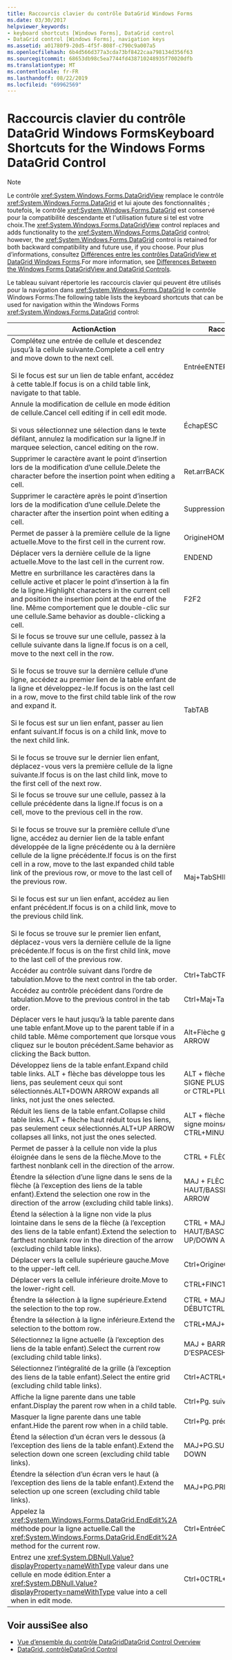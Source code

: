 ```yaml
---
title: Raccourcis clavier du contrôle DataGrid Windows Forms
ms.date: 03/30/2017
helpviewer_keywords:
- keyboard shortcuts [Windows Forms], DataGrid control
- DataGrid control [Windows Forms], navigation keys
ms.assetid: a01780f9-20d5-4f5f-808f-c790c9a007a5
ms.openlocfilehash: 6b4d566d377a3cda73bf8422caa798134d356f63
ms.sourcegitcommit: 68653db98c5ea7744fd438710248935f70020dfb
ms.translationtype: MT
ms.contentlocale: fr-FR
ms.lasthandoff: 08/22/2019
ms.locfileid: "69962569"
---
```

# <a name="keyboard-shortcuts-for-the-windows-forms-datagrid-control"></a><span data-ttu-id="09a0d-102">Raccourcis clavier du contrôle DataGrid Windows Forms</span><span class="sxs-lookup"><span data-stu-id="09a0d-102">Keyboard Shortcuts for the Windows Forms DataGrid Control</span></span>
> [!NOTE]
> <span data-ttu-id="09a0d-103">Le contrôle <xref:System.Windows.Forms.DataGridView> remplace le contrôle <xref:System.Windows.Forms.DataGrid> et lui ajoute des fonctionnalités ; toutefois, le contrôle <xref:System.Windows.Forms.DataGrid> est conservé pour la compatibilité descendante et l'utilisation future si tel est votre choix.</span><span class="sxs-lookup"><span data-stu-id="09a0d-103">The <xref:System.Windows.Forms.DataGridView> control replaces and adds functionality to the <xref:System.Windows.Forms.DataGrid> control; however, the <xref:System.Windows.Forms.DataGrid> control is retained for both backward compatibility and future use, if you choose.</span></span> <span data-ttu-id="09a0d-104">Pour plus d’informations, consultez [Différences entre les contrôles DataGridView et DataGrid Windows Forms](differences-between-the-windows-forms-datagridview-and-datagrid-controls.md).</span><span class="sxs-lookup"><span data-stu-id="09a0d-104">For more information, see [Differences Between the Windows Forms DataGridView and DataGrid Controls](differences-between-the-windows-forms-datagridview-and-datagrid-controls.md).</span></span>  
  
 <span data-ttu-id="09a0d-105">Le tableau suivant répertorie les raccourcis clavier qui peuvent être utilisés pour la navigation dans <xref:System.Windows.Forms.DataGrid> le contrôle Windows Forms:</span><span class="sxs-lookup"><span data-stu-id="09a0d-105">The following table lists the keyboard shortcuts that can be used for navigation within the Windows Forms <xref:System.Windows.Forms.DataGrid> control:</span></span>  
  
|<span data-ttu-id="09a0d-106">Action</span><span class="sxs-lookup"><span data-stu-id="09a0d-106">Action</span></span>|<span data-ttu-id="09a0d-107">Raccourci</span><span class="sxs-lookup"><span data-stu-id="09a0d-107">Shortcut</span></span>|  
|------------|--------------|  
|<span data-ttu-id="09a0d-108">Complétez une entrée de cellule et descendez jusqu’à la cellule suivante.</span><span class="sxs-lookup"><span data-stu-id="09a0d-108">Complete a cell entry and move down to the next cell.</span></span><br /><br /> <span data-ttu-id="09a0d-109">Si le focus est sur un lien de table enfant, accédez à cette table.</span><span class="sxs-lookup"><span data-stu-id="09a0d-109">If focus is on a child table link, navigate to that table.</span></span>|<span data-ttu-id="09a0d-110">Entrée</span><span class="sxs-lookup"><span data-stu-id="09a0d-110">ENTER</span></span>|  
|<span data-ttu-id="09a0d-111">Annule la modification de cellule en mode édition de cellule.</span><span class="sxs-lookup"><span data-stu-id="09a0d-111">Cancel cell editing if in cell edit mode.</span></span><br /><br /> <span data-ttu-id="09a0d-112">Si vous sélectionnez une sélection dans le texte défilant, annulez la modification sur la ligne.</span><span class="sxs-lookup"><span data-stu-id="09a0d-112">If in marquee selection, cancel editing on the row.</span></span>|<span data-ttu-id="09a0d-113">Échap</span><span class="sxs-lookup"><span data-stu-id="09a0d-113">ESC</span></span>|  
|<span data-ttu-id="09a0d-114">Supprimer le caractère avant le point d’insertion lors de la modification d’une cellule.</span><span class="sxs-lookup"><span data-stu-id="09a0d-114">Delete the character before the insertion point when editing a cell.</span></span>|<span data-ttu-id="09a0d-115">Ret.arr</span><span class="sxs-lookup"><span data-stu-id="09a0d-115">BACKSPACE</span></span>|  
|<span data-ttu-id="09a0d-116">Supprimer le caractère après le point d’insertion lors de la modification d’une cellule.</span><span class="sxs-lookup"><span data-stu-id="09a0d-116">Delete the character after the insertion point when editing a cell.</span></span>|<span data-ttu-id="09a0d-117">Suppression</span><span class="sxs-lookup"><span data-stu-id="09a0d-117">DELETE</span></span>|  
|<span data-ttu-id="09a0d-118">Permet de passer à la première cellule de la ligne actuelle.</span><span class="sxs-lookup"><span data-stu-id="09a0d-118">Move to the first cell in the current row.</span></span>|<span data-ttu-id="09a0d-119">Origine</span><span class="sxs-lookup"><span data-stu-id="09a0d-119">HOME</span></span>|  
|<span data-ttu-id="09a0d-120">Déplacer vers la dernière cellule de la ligne actuelle.</span><span class="sxs-lookup"><span data-stu-id="09a0d-120">Move to the last cell in the current row.</span></span>|<span data-ttu-id="09a0d-121">END</span><span class="sxs-lookup"><span data-stu-id="09a0d-121">END</span></span>|  
|<span data-ttu-id="09a0d-122">Mettre en surbrillance les caractères dans la cellule active et placer le point d’insertion à la fin de la ligne.</span><span class="sxs-lookup"><span data-stu-id="09a0d-122">Highlight characters in the current cell and position the insertion point at the end of the line.</span></span> <span data-ttu-id="09a0d-123">Même comportement que le double-clic sur une cellule.</span><span class="sxs-lookup"><span data-stu-id="09a0d-123">Same behavior as double-clicking a cell.</span></span>|<span data-ttu-id="09a0d-124">F2</span><span class="sxs-lookup"><span data-stu-id="09a0d-124">F2</span></span>|  
|<span data-ttu-id="09a0d-125">Si le focus se trouve sur une cellule, passez à la cellule suivante dans la ligne.</span><span class="sxs-lookup"><span data-stu-id="09a0d-125">If focus is on a cell, move to the next cell in the row.</span></span><br /><br /> <span data-ttu-id="09a0d-126">Si le focus se trouve sur la dernière cellule d’une ligne, accédez au premier lien de la table enfant de la ligne et développez-le.</span><span class="sxs-lookup"><span data-stu-id="09a0d-126">If focus is on the last cell in a row, move to the first child table link of the row and expand it.</span></span><br /><br /> <span data-ttu-id="09a0d-127">Si le focus est sur un lien enfant, passer au lien enfant suivant.</span><span class="sxs-lookup"><span data-stu-id="09a0d-127">If focus is on a child link, move to the next child link.</span></span><br /><br /> <span data-ttu-id="09a0d-128">Si le focus se trouve sur le dernier lien enfant, déplacez-vous vers la première cellule de la ligne suivante.</span><span class="sxs-lookup"><span data-stu-id="09a0d-128">If focus is on the last child link, move to the first cell of the next row.</span></span>|<span data-ttu-id="09a0d-129">Tab</span><span class="sxs-lookup"><span data-stu-id="09a0d-129">TAB</span></span>|  
|<span data-ttu-id="09a0d-130">Si le focus se trouve sur une cellule, passez à la cellule précédente dans la ligne.</span><span class="sxs-lookup"><span data-stu-id="09a0d-130">If focus is on a cell, move to the previous cell in the row.</span></span><br /><br /> <span data-ttu-id="09a0d-131">Si le focus se trouve sur la première cellule d’une ligne, accédez au dernier lien de la table enfant développée de la ligne précédente ou à la dernière cellule de la ligne précédente.</span><span class="sxs-lookup"><span data-stu-id="09a0d-131">If focus is on the first cell in a row, move to the last expanded child table link of the previous row, or move to the last cell of the previous row.</span></span><br /><br /> <span data-ttu-id="09a0d-132">Si le focus est sur un lien enfant, accédez au lien enfant précédent.</span><span class="sxs-lookup"><span data-stu-id="09a0d-132">If focus is on a child link, move to the previous child link.</span></span><br /><br /> <span data-ttu-id="09a0d-133">Si le focus se trouve sur le premier lien enfant, déplacez-vous vers la dernière cellule de la ligne précédente.</span><span class="sxs-lookup"><span data-stu-id="09a0d-133">If focus is on the first child link, move to the last cell of the previous row.</span></span>|<span data-ttu-id="09a0d-134">Maj+Tab</span><span class="sxs-lookup"><span data-stu-id="09a0d-134">SHIFT+TAB</span></span>|  
|<span data-ttu-id="09a0d-135">Accéder au contrôle suivant dans l’ordre de tabulation.</span><span class="sxs-lookup"><span data-stu-id="09a0d-135">Move to the next control in the tab order.</span></span>|<span data-ttu-id="09a0d-136">Ctrl+Tab</span><span class="sxs-lookup"><span data-stu-id="09a0d-136">CTRL+TAB</span></span>|  
|<span data-ttu-id="09a0d-137">Accédez au contrôle précédent dans l’ordre de tabulation.</span><span class="sxs-lookup"><span data-stu-id="09a0d-137">Move to the previous control in the tab order.</span></span>|<span data-ttu-id="09a0d-138">Ctrl+Maj+Tab</span><span class="sxs-lookup"><span data-stu-id="09a0d-138">CTRL+SHIFT+TAB</span></span>|  
|<span data-ttu-id="09a0d-139">Déplacer vers le haut jusqu’à la table parente dans une table enfant.</span><span class="sxs-lookup"><span data-stu-id="09a0d-139">Move up to the parent table if in a child table.</span></span> <span data-ttu-id="09a0d-140">Même comportement que lorsque vous cliquez sur le bouton précédent.</span><span class="sxs-lookup"><span data-stu-id="09a0d-140">Same behavior as clicking the Back button.</span></span>|<span data-ttu-id="09a0d-141">Alt+Flèche gauche</span><span class="sxs-lookup"><span data-stu-id="09a0d-141">ALT+LEFT ARROW</span></span>|  
|<span data-ttu-id="09a0d-142">Développez liens de la table enfant.</span><span class="sxs-lookup"><span data-stu-id="09a0d-142">Expand child table links.</span></span> <span data-ttu-id="09a0d-143">ALT + flèche bas développe tous les liens, pas seulement ceux qui sont sélectionnés.</span><span class="sxs-lookup"><span data-stu-id="09a0d-143">ALT+DOWN ARROW expands all links, not just the ones selected.</span></span>|<span data-ttu-id="09a0d-144">ALT + flèche bas ou CTRL + SIGNE PLUS</span><span class="sxs-lookup"><span data-stu-id="09a0d-144">ALT+DOWN ARROW or CTRL+PLUS SIGN</span></span>|  
|<span data-ttu-id="09a0d-145">Réduit les liens de la table enfant.</span><span class="sxs-lookup"><span data-stu-id="09a0d-145">Collapse child table links.</span></span> <span data-ttu-id="09a0d-146">ALT + flèche haut réduit tous les liens, pas seulement ceux sélectionnés.</span><span class="sxs-lookup"><span data-stu-id="09a0d-146">ALT+UP ARROW collapses all links, not just the ones selected.</span></span>|<span data-ttu-id="09a0d-147">ALT + flèche haut ou CTRL + signe moins</span><span class="sxs-lookup"><span data-stu-id="09a0d-147">ALT+UP ARROW or CTRL+MINUS SIGN</span></span>|  
|<span data-ttu-id="09a0d-148">Permet de passer à la cellule non vide la plus éloignée dans le sens de la flèche.</span><span class="sxs-lookup"><span data-stu-id="09a0d-148">Move to the farthest nonblank cell in the direction of the arrow.</span></span>|<span data-ttu-id="09a0d-149">CTRL + FLÈCHE</span><span class="sxs-lookup"><span data-stu-id="09a0d-149">CTRL+ARROW</span></span>|  
|<span data-ttu-id="09a0d-150">Étendre la sélection d’une ligne dans le sens de la flèche (à l’exception des liens de la table enfant).</span><span class="sxs-lookup"><span data-stu-id="09a0d-150">Extend the selection one row in the direction of the arrow (excluding child table links).</span></span>|<span data-ttu-id="09a0d-151">MAJ + FLÈCHE VERS LE HAUT/BAS</span><span class="sxs-lookup"><span data-stu-id="09a0d-151">SHIFT+UP/DOWN ARROW</span></span>|  
|<span data-ttu-id="09a0d-152">Étend la sélection à la ligne non vide la plus lointaine dans le sens de la flèche (à l’exception des liens de la table enfant).</span><span class="sxs-lookup"><span data-stu-id="09a0d-152">Extend the selection to farthest nonblank row in the direction of the arrow (excluding child table links).</span></span>|<span data-ttu-id="09a0d-153">CTRL + MAJ + FLÈCHE HAUT/BAS</span><span class="sxs-lookup"><span data-stu-id="09a0d-153">CTRL+SHIFT+ UP/DOWN ARROW</span></span>|  
|<span data-ttu-id="09a0d-154">Déplacer vers la cellule supérieure gauche.</span><span class="sxs-lookup"><span data-stu-id="09a0d-154">Move to the upper-left cell.</span></span>|<span data-ttu-id="09a0d-155">Ctrl+Origine</span><span class="sxs-lookup"><span data-stu-id="09a0d-155">CTRL+HOME</span></span>|  
|<span data-ttu-id="09a0d-156">Déplacer vers la cellule inférieure droite.</span><span class="sxs-lookup"><span data-stu-id="09a0d-156">Move to the lower-right cell.</span></span>|<span data-ttu-id="09a0d-157">CTRL+FIN</span><span class="sxs-lookup"><span data-stu-id="09a0d-157">CTRL+END</span></span>|  
|<span data-ttu-id="09a0d-158">Étendre la sélection à la ligne supérieure.</span><span class="sxs-lookup"><span data-stu-id="09a0d-158">Extend the selection to the top row.</span></span>|<span data-ttu-id="09a0d-159">CTRL + MAJ + DÉBUT</span><span class="sxs-lookup"><span data-stu-id="09a0d-159">CTRL+SHIFT+HOME</span></span>|  
|<span data-ttu-id="09a0d-160">Étendre la sélection à la ligne inférieure.</span><span class="sxs-lookup"><span data-stu-id="09a0d-160">Extend the selection to the bottom row.</span></span>|<span data-ttu-id="09a0d-161">CTRL+MAJ+FIN</span><span class="sxs-lookup"><span data-stu-id="09a0d-161">CTRL+SHIFT+END</span></span>|  
|<span data-ttu-id="09a0d-162">Sélectionnez la ligne actuelle (à l’exception des liens de la table enfant).</span><span class="sxs-lookup"><span data-stu-id="09a0d-162">Select the current row (excluding child table links).</span></span>|<span data-ttu-id="09a0d-163">MAJ + BARRE D’ESPACE</span><span class="sxs-lookup"><span data-stu-id="09a0d-163">SHIFT+SPACEBAR</span></span>|  
|<span data-ttu-id="09a0d-164">Sélectionnez l’intégralité de la grille (à l’exception des liens de la table enfant).</span><span class="sxs-lookup"><span data-stu-id="09a0d-164">Select the entire grid (excluding child table links).</span></span>|<span data-ttu-id="09a0d-165">Ctrl+A</span><span class="sxs-lookup"><span data-stu-id="09a0d-165">CTRL+A</span></span>|  
|<span data-ttu-id="09a0d-166">Affiche la ligne parente dans une table enfant.</span><span class="sxs-lookup"><span data-stu-id="09a0d-166">Display the parent row when in a child table.</span></span>|<span data-ttu-id="09a0d-167">Ctrl+Pg. suiv</span><span class="sxs-lookup"><span data-stu-id="09a0d-167">CTRL+PAGE DOWN</span></span>|  
|<span data-ttu-id="09a0d-168">Masquer la ligne parente dans une table enfant.</span><span class="sxs-lookup"><span data-stu-id="09a0d-168">Hide the parent row when in a child table.</span></span>|<span data-ttu-id="09a0d-169">Ctrl+Pg. préc</span><span class="sxs-lookup"><span data-stu-id="09a0d-169">CTRL+PAGE UP</span></span>|  
|<span data-ttu-id="09a0d-170">Étend la sélection d’un écran vers le dessous (à l’exception des liens de la table enfant).</span><span class="sxs-lookup"><span data-stu-id="09a0d-170">Extend the selection down one screen (excluding child table links).</span></span>|<span data-ttu-id="09a0d-171">MAJ+PG.SUIV</span><span class="sxs-lookup"><span data-stu-id="09a0d-171">SHIFT+PAGE DOWN</span></span>|  
|<span data-ttu-id="09a0d-172">Étendre la sélection d’un écran vers le haut (à l’exception des liens de la table enfant).</span><span class="sxs-lookup"><span data-stu-id="09a0d-172">Extend the selection up one screen (excluding child table links).</span></span>|<span data-ttu-id="09a0d-173">MAJ+PG.PRÉC</span><span class="sxs-lookup"><span data-stu-id="09a0d-173">SHIFT+PAGE UP</span></span>|  
|<span data-ttu-id="09a0d-174">Appelez la <xref:System.Windows.Forms.DataGrid.EndEdit%2A> méthode pour la ligne actuelle.</span><span class="sxs-lookup"><span data-stu-id="09a0d-174">Call the <xref:System.Windows.Forms.DataGrid.EndEdit%2A> method for the current row.</span></span>|<span data-ttu-id="09a0d-175">Ctrl+Entrée</span><span class="sxs-lookup"><span data-stu-id="09a0d-175">CTRL+ENTER</span></span>|  
|<span data-ttu-id="09a0d-176">Entrez une <xref:System.DBNull.Value?displayProperty=nameWithType> valeur dans une cellule en mode édition.</span><span class="sxs-lookup"><span data-stu-id="09a0d-176">Enter a <xref:System.DBNull.Value?displayProperty=nameWithType> value into a cell when in edit mode.</span></span>|<span data-ttu-id="09a0d-177">Ctrl+0</span><span class="sxs-lookup"><span data-stu-id="09a0d-177">CTRL+0</span></span>|  
  
## <a name="see-also"></a><span data-ttu-id="09a0d-178">Voir aussi</span><span class="sxs-lookup"><span data-stu-id="09a0d-178">See also</span></span>

- [<span data-ttu-id="09a0d-179">Vue d’ensemble du contrôle DataGrid</span><span class="sxs-lookup"><span data-stu-id="09a0d-179">DataGrid Control Overview</span></span>](datagrid-control-overview-windows-forms.md)
- [<span data-ttu-id="09a0d-180">DataGrid, contrôle</span><span class="sxs-lookup"><span data-stu-id="09a0d-180">DataGrid Control</span></span>](datagrid-control-windows-forms.md)
